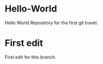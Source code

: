 # Hello-World
Hello World Repository for the first git travel.
# First edit
First edit for this branch.
